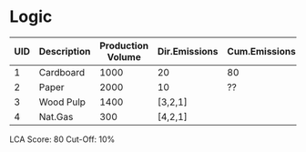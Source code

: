 # Logic

| UID | Description | Production Volume | Dir.Emissions | Cum.Emissions | Branch     |
|-----|-------------|-------------------|---------------|---------------|------------|
| 1   | Cardboard   | 1000              | 20            | 80            | [1]        |
| 2   | Paper       | 2000              | 10            | ??            | [2,1]      |
| 3   | Wood Pulp   | 1400              | [3,2,1]    |
| 4   | Nat.Gas     | 300               | [4,2,1]    |

LCA Score: 80
Cut-Off: 10%

